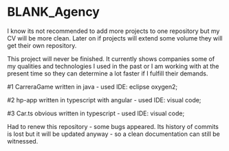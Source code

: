 # BLANK_Agency

I know its not recommended to add more projects to one repository but my CV will be more clean. Later on if projects will extend some volume they will get their own repository.






This project will never be finished.
It currently shows companies some of my qualities and technologies I used in the past or I am working with at the present time so they can determine a lot faster if I fulfill their demands.


#1 CarreraGame written in java - used IDE: eclipse oxygen2;

#2 hp-app written in typescript with angular - used IDE: visual code;

#3 Car.ts obvious written in typescript - used IDE: visual code;










Had to renew this repository - some bugs appeared. Its history of commits is lost but it will be updated anyway - so a clean documentation can still be witnessed.
